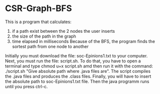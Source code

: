 # CSR-Graph-BFS
This is a program that calculates:
1) if a path exist between the 2 nodes the user inserts
2) the size of the path in the graph
3) time elapsed in milliseconds 
Because of the BFS, the program finds the sortest path from one node to another

Initially you must download the file: soc-Epinions1.txt to your computer. Next, you must run the file: script.sh. To do that, you have to open a terminal and type chmod u+x script.sh amd then run it with the command: ./script.sh "Give absolute path where .java files are". The script compiles the .java files and produces the .class files. Finally, you will have to insert the absolute path to soc-Epinions1.txt file. Then the java programm runs until you press ctrl-c.
